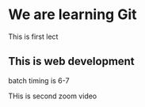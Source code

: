 # We are learning Git

This is first lect

## This is web development

batch timing is 6-7

THis is second zoom video
